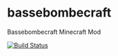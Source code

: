 # bassebombecraft
Bassebombecraft Minecraft Mod

[![Build Status](https://drone.io/github.com/athrane/bassebombecraft/status.png)](https://drone.io/github.com/athrane/bassebombecraft/latest)